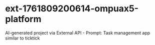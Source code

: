 # ext-1761809200614-ompuax5-platform
AI-generated project via External API - Prompt: Task management app similar to ticktick
